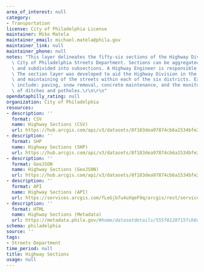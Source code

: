 ```yaml
---
area_of_interest: null
category: 
- Transportation
license: City of Philadelphia License
maintainer: Mike Matela
maintainer_email: michael.matela@phila.gov
maintainer_link: null
maintainer_phone: null
notes: "This layer delineates the fifty-six sections of the Highway Division of the\
  \ City of Philadelphia Streets Department. Sections can be aggregated into districts\
  \ and subdivided into subsections. A Highway Engineer is responsible for each district.\
  \ The section layer was developed to aid the Highway Division in the planning, organizing,\
  \ and maintaining of the streets within each of the six districts. Examples of maintenance\
  \ include: paving, snow removal, concrete maintenance, and the monitoring/repairing\
  \ of ditches and potholes.\r\n\r\n"
opendataphilly_rating: null
organization: City of Philadelphia
resources:
- description: ''
  format: CSV
  name: Highway Sections (CSV)
  url: https://hub.arcgis.com/api/v3/datasets/8f183dea97874cb6a1534bfe2d18a315_0/downloads/data?format=csv&spatialRefId=2272&where=1%3D1
- description: ''
  format: SHP
  name: Highway Sections (SHP)
  url: https://hub.arcgis.com/api/v3/datasets/8f183dea97874cb6a1534bfe2d18a315_0/downloads/data?format=shp&spatialRefId=2272&where=1%3D1
- description: ''
  format: GeoJSON
  name: Highway Sections (GeoJSON)
  url: https://hub.arcgis.com/api/v3/datasets/8f183dea97874cb6a1534bfe2d18a315_0/downloads/data?format=geojson&spatialRefId=4326&where=1%3D1
- description: ''
  format: API
  name: Highway Sections (API)
  url: https://services.arcgis.com/fLeGjb7u4uXqeF9q/arcgis/rest/services/Highway_Sections/FeatureServer/0/query?outFields=*&where=1%3D1
- description: ''
  format: HTML
  name: Highway Sections (Metadata)
  url: https://metadata.phila.gov/#home/datasetdetails/555f8128f15fcb6c6ed44101/representationdetails/5571b1b2e4fb1d91393c2135/
schema: philadelphia
source: ''
tags:
- Streets Department
time_period: null
title: Highway Sections
usage: null
---
```

